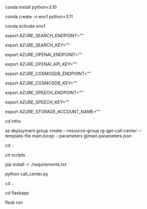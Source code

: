 conda install python=3.10

conda create -n env1 python=3.11

conda activate env1

export AZURE_SEARCH_ENDPOINT=""

export AZURE_SEARCH_KEY=""

export AZURE_OPENAI_ENDPOINT=""

export AZURE_OPENAI_API_KEY=""

export AZURE_COSMOSDB_ENDPOINT=""

export AZURE_COSMOSDB_KEY=""

export AZURE_SPEECH_ENDPOINT=""

export AZURE_SPEECH_KEY=""

export AZURE_STORAGE_ACCOUNT_NAME=""

cd infra

az deployment group create --resource-group rg-gpt-call-center --template-file main.bicep --parameters @main.parameters.json

cd ..

cd scripts

pip install -r ./requirements.txt

python call_center.py

cd ..

cd flaskapp

flask run